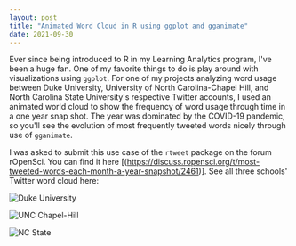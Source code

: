```yaml
---
layout: post
title: "Animated Word Cloud in R using ggplot and gganimate"
date: 2021-09-30
---
```


Ever since being introduced to R in my Learning Analytics program, I've been a huge fan. One of my favorite things to do is play around with visualizations using `ggplot`. For one of my projects analyzing word usage between Duke University, University of North Carolina-Chapel Hill, and North Carolina State University's respective Twitter accounts, I used an animated world cloud to show the frequency of word usage through time in a one year snap shot. The year was dominated by the COVID-19 pandemic, so you'll see the evolution of most frequently tweeted words nicely through use of `gganimate`. 

I was asked to submit this use case of the `rtweet` package on the forum rOpenSci. You can find it here [(https://discuss.ropensci.org/t/most-tweeted-words-each-month-a-year-snapshot/2461)]. See all three schools' Twitter word cloud here:

![Duke University](https://sorayaworldwide.github.io/images/gg_Duke.gif)

![UNC Chapel-Hill](https://sorayaworldwide.github.io/images/gg_UNC.gif)

![NC State](https://sorayaworldwide.github.io/images/gg_NCState.gif)

